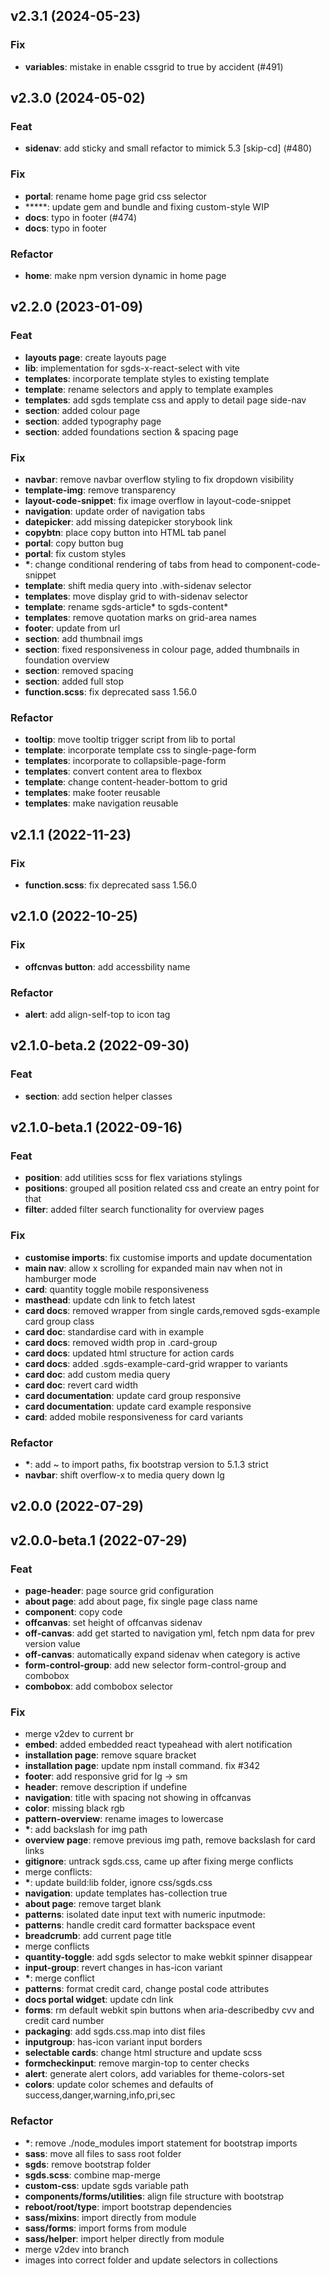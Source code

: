 ## v2.3.1 (2024-05-23)

### Fix

- **variables**: mistake in enable cssgrid to true by accident (#491)

## v2.3.0 (2024-05-02)

### Feat

- **sidenav**: add sticky and small refactor to mimick 5.3 [skip-cd] (#480)

### Fix

- **portal**: rename home page grid css selector
- *****: update gem and bundle and fixing custom-style WIP
- **docs**: typo in footer (#474)
- **docs**: typo in footer

### Refactor

- **home**: make npm version dynamic in home page

## v2.2.0 (2023-01-09)

### Feat

- **layouts page**: create layouts page
- **lib**: implementation for sgds-x-react-select with vite
- **templates**: incorporate template styles to existing template
- **template**: rename selectors and apply to template examples
- **templates**: add sgds template css and apply to detail page side-nav
- **section**: added colour page
- **section**: added typography page
- **section**: added foundations section & spacing page

### Fix

- **navbar**: remove navbar overflow styling to fix dropdown visibility
- **template-img**: remove transparency
- **layout-code-snippet**: fix image overflow in layout-code-snippet
- **navigation**: update order of navigation tabs
- **datepicker**: add missing datepicker storybook link
- **copybtn**: place copy button into HTML tab panel
- **portal**: copy button bug
- **portal**: fix custom styles
- **\***: change conditional rendering of tabs from head to component-code-snippet
- **template**: shift media query into .with-sidenav selector
- **templates**: move display grid to with-sidenav selector
- **template**: rename sgds-article* to sgds-content*
- **templates**: remove quotation marks on grid-area names
- **footer**: update from url
- **section**: add thumbnail imgs
- **section**: fixed responsiveness in colour page, added thumbnails in foundation overview
- **section**: removed spacing
- **section**: added full stop
- **function.scss**: fix deprecated sass 1.56.0

### Refactor

- **tooltip**: move tooltip trigger script from lib to portal
- **template**: incorporate template css to single-page-form
- **templates**: incorporate to collapsible-page-form
- **templates**: convert content area to flexbox
- **template**: change content-header-bottom to grid
- **templates**: make footer reusable
- **templates**: make navigation reusable

## v2.1.1 (2022-11-23)

### Fix

- **function.scss**: fix deprecated sass 1.56.0

## v2.1.0 (2022-10-25)

### Fix

- **offcnvas button**: add accessbility name

### Refactor

- **alert**: add align-self-top to icon tag

## v2.1.0-beta.2 (2022-09-30)

### Feat

- **section**: add section helper classes

## v2.1.0-beta.1 (2022-09-16)

### Feat

- **position**: add utilities scss for flex variations stylings
- **positions**: grouped all position related css and create an entry point for that
- **filter**: added filter search functionality for overview pages

### Fix

- **customise imports**: fix customise imports and update documentation
- **main nav**: allow x scrolling for expanded main nav when not in hamburger mode
- **card**: quantity toggle mobile responsiveness
- **masthead**: update cdn link to fetch latest
- **card docs**: removed wrapper from single cards,removed sgds-example card group class
- **card doc**: standardise card with in example
- **card docs**: removed width prop in .card-group
- **card docs**: updated html structure for action cards
- **card docs**: added .sgds-example-card-grid wrapper to variants
- **card doc**: add custom media query
- **card doc**: revert card width
- **card documentation**: update card group responsive
- **card documentation**: update card example responsive
- **card**: added mobile responsiveness for card variants

### Refactor

- **\***: add ~ to import paths, fix bootstrap version to 5.1.3 strict
- **navbar**: shift overflow-x to media query down lg

## v2.0.0 (2022-07-29)

## v2.0.0-beta.1 (2022-07-29)

### Feat

- **page-header**: page source grid configuration
- **about page**: add about page, fix single page class name
- **component**: copy code
- **offcanvas**: set height of offcanvas sidenav
- **off-canvas**: add get started to navigation yml, fetch npm data for prev version value
- **off-canvas**: automatically expand sidenav when category is active
- **form-control-group**: add new selector form-control-group and combobox
- **combobox**: add combobox selector

### Fix

- merge v2dev to current br
- **embed**: added embedded react typeahead with alert notification
- **installation page**: remove square bracket
- **installation page**: update npm install command. fix #342
- **footer**: add responsive grid for lg -> sm
- **header**: remove description if undefine
- **navigation**: title with spacing not showing in offcanvas
- **color**: missing black rgb
- **pattern-overview**: rename images to lowercase
- **\***: add backslash for img path
- **overview page**: remove previous img path, remove backslash for card links
- **gitignore**: untrack sgds.css, came up after fixing merge conflicts
- merge conflicts:
- **\***: update build:lib folder, ignore css/sgds.css
- **navigation**: update templates has-collection true
- **about page**: remove target blank
- **patterns**: isolated date input text with numeric inputmode:
- **patterns**: handle credit card formatter backspace event
- **breadcrumb**: add current page title
- merge conflicts
- **quantity-toggle**: add sgds selector to make webkit spinner disappear
- **input-group**: revert changes in has-icon variant
- **\***: merge conflict
- **patterns**: format credit card, change postal code attributes
- **docs portal widget**: update cdn link
- **forms**: rm default webkit spin buttons when aria-describedby cvv and credit card number
- **packaging**: add sgds.css.map into dist files
- **inputgroup**: has-icon variant input borders
- **selectable cards**: change html structure and update scss
- **formcheckinput**: remove margin-top to center checks
- **alert**: generate alert colors, add variables for theme-colors-set
- **colors**: update color schemes and defaults of success,danger,warning,info,pri,sec

### Refactor

- **\***: remove ./node_modules import statement for bootstrap imports
- **sass**: move all files to sass root folder
- **sgds**: remove bootstrap folder
- **sgds.scss**: combine map-merge
- **custom-css**: update sgds variable path
- **components/forms/utilities**: align file structure with bootstrap
- **reboot/root/type**: import bootstrap dependencies
- **sass/mixins**: import directly from module
- **sass/forms**: import forms from module
- **sass/helper**: import helper directly from module
- merge v2dev into branch
- images into correct folder and update selectors in collections
